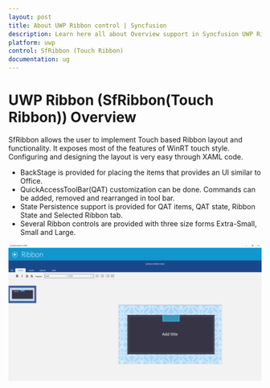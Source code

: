 ```yaml
---
layout: post
title: About UWP Ribbon control | Syncfusion
description: Learn here all about Overview support in Syncfusion UWP Ribbon (SfRibbon(Touch Ribbon)) control and more.
platform: uwp
control: SfRibbon (Touch Ribbon)
documentation: ug
---
```


# UWP Ribbon (SfRibbon(Touch Ribbon)) Overview

SfRibbon allows the user to implement Touch based Ribbon layout and functionality. It exposes most of the features of WinRT touch style. Configuring and designing the layout is very easy through XAML code.

* BackStage is provided for placing the items that provides an UI similar to Office.
* QuickAccessToolBar(QAT) customization can be done. Commands can be added, removed and rearranged in tool bar.
* State Persistence support is provided for QAT items, QAT state, Ribbon State and Selected Ribbon tab.
* Several Ribbon controls are provided with three size forms Extra-Small, Small and Large.


![SfRibbon control](Overview_images/Overview_img1.png)



